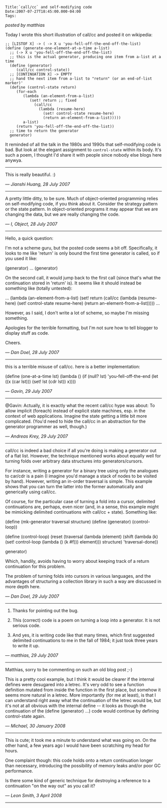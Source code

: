 
    Title:`call/cc` and self-modifying code
    Date:2007-07-27T18:45:00.000-04:00
    Tags:

*posted by matthias*

Today I wrote this short illustration of call/cc and posted it on wikipedia: 

```racket
;; [LISTOF X] -> ( -> X u 'you-fell-off-the-end-off-the-list)
(define (generate-one-element-at-a-time a-list)
  ;; (-> X u 'you-fell-off-the-end-off-the-list)
  ;; this is the actual generator, producing one item from a-list at a time
  (define (generator)
     (call/cc control-state)) 
  ;; [CONTINUATION X] -> EMPTY
  ;; hand the next item from a-list to "return" (or an end-of-list marker)'
  (define (control-state return)
     (for-each 
        (lambda (an-element-from-a-list)
           (set! return ;; fixed
             (call/cc
               (lambda (resume-here)
                 (set! control-state resume-here)
                 (return an-element-from-a-list)))))
        a-list)
     (return 'you-fell-off-the-end-off-the-list))
  ;; time to return the generator
  generator)
```

It reminded of all the talk in the 1980s and 1990s that self-modifying code is bad. But look at the elegant assignment to `control-state` within its body. It's such a poem, I thought I'd share it with people since nobody else blogs here anywya.

<!-- more -->



* * *

This is really beautiful. :)

— *Jianshi Huang, 28 July 2007*

* * *

A pretty little ditty, to be sure. Much of object-oriented programming relies on self-modifying code, if you think about it. Consider the strategy pattern or the state pattern. In object-oriented programs it may appear that we are changing the data, but we are really changing the code.

— *I, Object, 28 July 2007*

* * *

Hello, a quick question:

I'm not a scheme guru, but the posted code seems a bit off. Specifically, it looks to me like 'return' is only bound the first time generator is called, so if you used it like:

   (generator)
   ...
   (generator)

On the second call, it would jump back to the first call (since that's what the continuation stored in 'return' is). It seems like it should instead be something like (totally untested):

  ...
  (lambda (an-element-from-a-list)
     (set! return
           (call/cc
               (lambda (resume-here)
                   (set! control-state resume-here)
                   (return an-element-from-a-list)))))
  ...

However, as I said, I don't write a lot of scheme, so maybe I'm missing something.

Apologies for the terrible formatting, but I'm not sure how to tell blogger to display stuff as code.

Cheers.

— *Dan Doel, 28 July 2007*

* * *

this is a terrible misuse of call/cc.
here is a better implementation:

(define (one-at-a-time lst)
  (lambda ()
    (if (null? lst)
 'you-fell-off-the-end
 (let ((x (car lst)))
   (set! lst (cdr lst))
   x))))

— *Gavin, 29 July 2007*

* * *

@Gavin: Actually, it is exactly what the recent call/cc hype was about: To allow implicit (foreach) instead of explicit state machines, esp. in the context of web applications. Imagine the state getting a little bit more complicated. (You'd need to hide the call/cc in an abstraction for the generator programmer as well, though.)

— *Andreas Krey, 29 July 2007*

* * *

call/cc is indeed a bad choice if all you're doing is making a generator out of a flat list. However, the technique mentioned works about equally well for turning folds over arbitrary data structures into generators/cursors.

For instance, writing a generator for a binary tree using only the analogues to car/cdr is a pain (I imagine you'd manage a stack of nodes to be visited by hand). However, writing an in-order traversal is simple. This example shows that you can turn the latter into the former automatically and generically using call/cc.

Of course, for the particular case of turning a fold into a cursor, delimited continuations are, perhaps, even nicer (and, in a sense, this example might be mimicking delimited continuations with call/cc + state). Something like:

(define (mk-generator traversal structure)
   (define (generator) (control-loop))

   (define (control-loop)
      (reset
         (traversal
            (lambda (element)
               (shift
                  (lambda (k)
                     (set! control-loop (lambda () (k #f)))
                     element)))
            structure)
         'traversal-done))

   generator)

Which, handily, avoids having to worry about keeping track of a return continuation for this problem.

The problem of turning folds into cursors in various languages, and the advantages of structuring a collection library in such a way are discussed in more depth here.

— *Dan Doel, 29 July 2007*

* * *

1. Thanks for pointing out the bug. 

2. This (correct) code is a  poem on turning a loop into a generator. It is not serious code. 

3. And yes, it is writing code like that many times, which first suggested delimited continuations to me in the fall of 1984; it just took three years to write it up.

— *matthias, 29 July 2007*

* * *

Matthias, sorry to be commenting on such an old blog post ;-)

This is a pretty cool example, but I think it would be clearer if the internal defines were desugared into a letrec.  It's very odd to see a function definition mutated from inside the function in the first place, but somehow it seems more natural in a letrec.  More importantly (for me at least), is that I can understand right away what the continuation of the letrec would be, but it's not at all obvious with the internal define -- it looks as though the continuation of the (define (generator) ...) code would continue by defining control-state again.

— *Michael, 30 January 2008*

* * *

This is cute; it took me a minute to understand what was going on.   On the other hand,  a few years ago I would have been scratching my head for hours.

One complaint though:  this code holds onto a return continuation longer than necessary, introducing the possibility of memory leaks and/or poor GC performance.

Is there some kind of generic technique for destroying a reference to a continuation "on the way out" as you call it?

— *Leon Smith, 3 April 2008*

* * *

